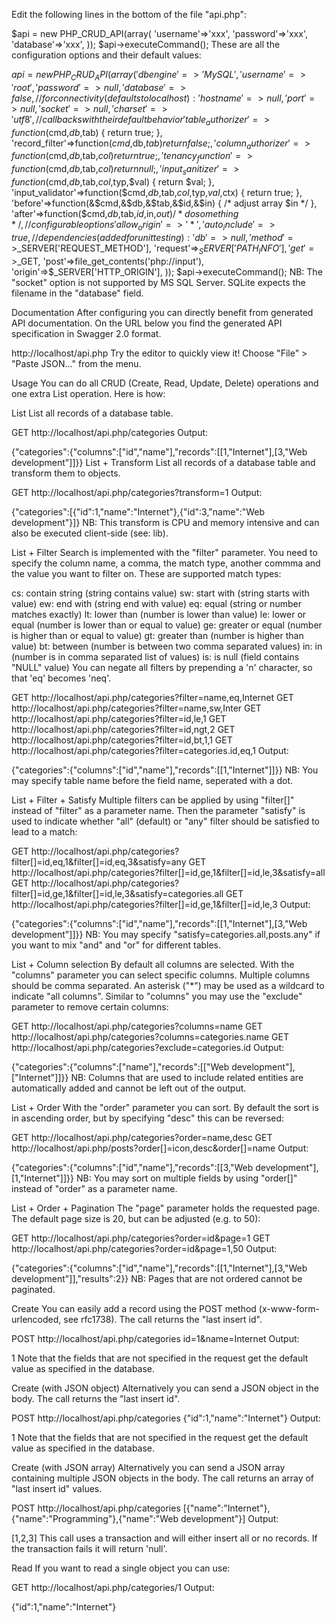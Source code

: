 Edit the following lines in the bottom of the file "api.php":

$api = new PHP_CRUD_API(array(
	'username'=>'xxx',
	'password'=>'xxx',
	'database'=>'xxx',
));
$api->executeCommand();
These are all the configuration options and their default values:

$api = new PHP_CRUD_API(array(
	'dbengine'=>'MySQL',
	'username'=>'root',
	'password'=>null,
	'database'=>false,
// for connectivity (defaults to localhost):
	'hostname'=>null,
	'port'=>null,
	'socket'=>null,
	'charset'=>'utf8',
// callbacks with their default behavior
	'table_authorizer'=>function($cmd,$db,$tab) { return true; },
	'record_filter'=>function($cmd,$db,$tab) { return false; },
	'column_authorizer'=>function($cmd,$db,$tab,$col) { return true; },
	'tenancy_function'=>function($cmd,$db,$tab,$col) { return null; },
	'input_sanitizer'=>function($cmd,$db,$tab,$col,$typ,$val) { return $val; },
	'input_validator'=>function($cmd,$db,$tab,$col,$typ,$val,$ctx) { return true; },
	'before'=>function(&$cmd,&$db,&$tab,&$id,&$in) { /* adjust array $in */ },
	'after'=>function($cmd,$db,$tab,$id,$in,$out) { /* do something */ },
// configurable options
	'allow_origin'=>'*',
	'auto_include'=>true,
// dependencies (added for unit testing):
	'db'=>null,
	'method'=>$_SERVER['REQUEST_METHOD'],
	'request'=>$_SERVER['PATH_INFO'],
	'get'=>$_GET,
	'post'=>file_get_contents('php://input'),
	'origin'=>$_SERVER['HTTP_ORIGIN'],
));
$api->executeCommand();
NB: The "socket" option is not supported by MS SQL Server. SQLite expects the filename in the "database" field.

Documentation
After configuring you can directly benefit from generated API documentation. On the URL below you find the generated API specification in Swagger 2.0 format.

http://localhost/api.php
Try the editor to quickly view it! Choose "File" > "Paste JSON..." from the menu.

Usage
You can do all CRUD (Create, Read, Update, Delete) operations and one extra List operation. Here is how:

List
List all records of a database table.

GET http://localhost/api.php/categories
Output:

{"categories":{"columns":["id","name"],"records":[[1,"Internet"],[3,"Web development"]]}}
List + Transform
List all records of a database table and transform them to objects.

GET http://localhost/api.php/categories?transform=1
Output:

{"categories":[{"id":1,"name":"Internet"},{"id":3,"name":"Web development"}]}
NB: This transform is CPU and memory intensive and can also be executed client-side (see: lib).

List + Filter
Search is implemented with the "filter" parameter. You need to specify the column name, a comma, the match type, another commma and the value you want to filter on. These are supported match types:

cs: contain string (string contains value)
sw: start with (string starts with value)
ew: end with (string end with value)
eq: equal (string or number matches exactly)
lt: lower than (number is lower than value)
le: lower or equal (number is lower than or equal to value)
ge: greater or equal (number is higher than or equal to value)
gt: greater than (number is higher than value)
bt: between (number is between two comma separated values)
in: in (number is in comma separated list of values)
is: is null (field contains "NULL" value)
You can negate all filters by prepending a 'n' character, so that 'eq' becomes 'neq'.

GET http://localhost/api.php/categories?filter=name,eq,Internet
GET http://localhost/api.php/categories?filter=name,sw,Inter
GET http://localhost/api.php/categories?filter=id,le,1
GET http://localhost/api.php/categories?filter=id,ngt,2
GET http://localhost/api.php/categories?filter=id,bt,1,1
GET http://localhost/api.php/categories?filter=categories.id,eq,1
Output:

{"categories":{"columns":["id","name"],"records":[[1,"Internet"]]}}
NB: You may specify table name before the field name, seperated with a dot.

List + Filter + Satisfy
Multiple filters can be applied by using "filter[]" instead of "filter" as a parameter name. Then the parameter "satisfy" is used to indicate whether "all" (default) or "any" filter should be satisfied to lead to a match:

GET http://localhost/api.php/categories?filter[]=id,eq,1&filter[]=id,eq,3&satisfy=any
GET http://localhost/api.php/categories?filter[]=id,ge,1&filter[]=id,le,3&satisfy=all
GET http://localhost/api.php/categories?filter[]=id,ge,1&filter[]=id,le,3&satisfy=categories.all
GET http://localhost/api.php/categories?filter[]=id,ge,1&filter[]=id,le,3
Output:

{"categories":{"columns":["id","name"],"records":[[1,"Internet"],[3,"Web development"]]}}
NB: You may specify "satisfy=categories.all,posts.any" if you want to mix "and" and "or" for different tables.

List + Column selection
By default all columns are selected. With the "columns" parameter you can select specific columns. Multiple columns should be comma separated. An asterisk ("*") may be used as a wildcard to indicate "all columns". Similar to "columns" you may use the "exclude" parameter to remove certain columns:

GET http://localhost/api.php/categories?columns=name
GET http://localhost/api.php/categories?columns=categories.name
GET http://localhost/api.php/categories?exclude=categories.id
Output:

{"categories":{"columns":["name"],"records":[["Web development"],["Internet"]]}}
NB: Columns that are used to include related entities are automatically added and cannot be left out of the output.

List + Order
With the "order" parameter you can sort. By default the sort is in ascending order, but by specifying "desc" this can be reversed:

GET http://localhost/api.php/categories?order=name,desc
GET http://localhost/api.php/posts?order[]=icon,desc&order[]=name
Output:

{"categories":{"columns":["id","name"],"records":[[3,"Web development"],[1,"Internet"]]}}
NB: You may sort on multiple fields by using "order[]" instead of "order" as a parameter name.

List + Order + Pagination
The "page" parameter holds the requested page. The default page size is 20, but can be adjusted (e.g. to 50):

GET http://localhost/api.php/categories?order=id&page=1
GET http://localhost/api.php/categories?order=id&page=1,50
Output:

{"categories":{"columns":["id","name"],"records":[[1,"Internet"],[3,"Web development"]],"results":2}}
NB: Pages that are not ordered cannot be paginated.

Create
You can easily add a record using the POST method (x-www-form-urlencoded, see rfc1738). The call returns the "last insert id".

POST http://localhost/api.php/categories
id=1&name=Internet
Output:

1
Note that the fields that are not specified in the request get the default value as specified in the database.

Create (with JSON object)
Alternatively you can send a JSON object in the body. The call returns the "last insert id".

POST http://localhost/api.php/categories
{"id":1,"name":"Internet"}
Output:

1
Note that the fields that are not specified in the request get the default value as specified in the database.

Create (with JSON array)
Alternatively you can send a JSON array containing multiple JSON objects in the body. The call returns an array of "last insert id" values.

POST http://localhost/api.php/categories
[{"name":"Internet"},{"name":"Programming"},{"name":"Web development"}]
Output:

[1,2,3]
This call uses a transaction and will either insert all or no records. If the transaction fails it will return 'null'.

Read
If you want to read a single object you can use:

GET http://localhost/api.php/categories/1
Output:

{"id":1,"name":"Internet"}
